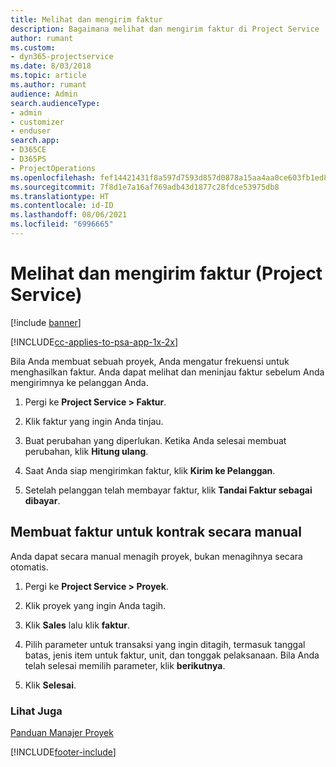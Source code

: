 ```yaml
---
title: Melihat dan mengirim faktur
description: Bagaimana melihat dan mengirim faktur di Project Service
author: rumant
ms.custom:
- dyn365-projectservice
ms.date: 8/03/2018
ms.topic: article
ms.author: rumant
audience: Admin
search.audienceType:
- admin
- customizer
- enduser
search.app:
- D365CE
- D365PS
- ProjectOperations
ms.openlocfilehash: fef14421431f8a597d7593d857d0878a15aa4aa0ce603fb1ed8614903a8f6104
ms.sourcegitcommit: 7f8d1e7a16af769adb43d1877c28fdce53975db8
ms.translationtype: HT
ms.contentlocale: id-ID
ms.lasthandoff: 08/06/2021
ms.locfileid: "6996665"
---
```

# <a name="view-and-send-invoices-project-service"></a>Melihat dan mengirim faktur (Project Service)

[!include [banner](../includes/psa-now-project-operations.md)]

[!INCLUDE[cc-applies-to-psa-app-1x-2x](../includes/cc-applies-to-psa-app-1x-2x.md)]

Bila Anda membuat sebuah proyek, Anda mengatur frekuensi untuk menghasilkan faktur. Anda dapat melihat dan meninjau faktur sebelum Anda mengirimnya ke pelanggan Anda.  
  
1.  Pergi ke **Project Service > Faktur**.  
  
2.  Klik faktur yang ingin Anda tinjau.  
  
3.  Buat perubahan yang diperlukan. Ketika Anda selesai membuat perubahan, klik **Hitung ulang**.  
  
4.  Saat Anda siap mengirimkan faktur, klik **Kirim ke Pelanggan**.  
  
5.  Setelah pelanggan telah membayar faktur, klik **Tandai Faktur sebagai dibayar**.  
  
## <a name="manually-invoice-a-contract"></a>Membuat faktur untuk kontrak secara manual  
 Anda dapat secara manual menagih proyek, bukan menagihnya secara otomatis.  
  
1.  Pergi ke **Project Service > Proyek**.  
  
2.  Klik proyek yang ingin Anda tagih.  
  
3.  Klik **Sales** lalu klik **faktur**.  
  
4.  Pilih parameter untuk transaksi yang ingin ditagih, termasuk tanggal batas, jenis item untuk faktur, unit, dan tonggak pelaksanaan. Bila Anda telah selesai memilih parameter, klik **berikutnya**.  
  
5.  Klik **Selesai**.  
  
### <a name="see-also"></a>Lihat Juga  
 [Panduan Manajer Proyek](../psa/project-manager-guide.md)


[!INCLUDE[footer-include](../includes/footer-banner.md)]